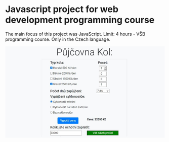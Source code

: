 # Javascript project for web development programming course
The main focus of this project was JavaScript. Limit: 4 hours - VŠB programming course. Only in the Czech language.

![Screenshot](2_Kolosalon.jpg)
